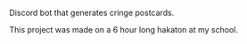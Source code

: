 Discord bot that generates cringe postcards.

This project was made on a 6 hour long hakaton at my school.
